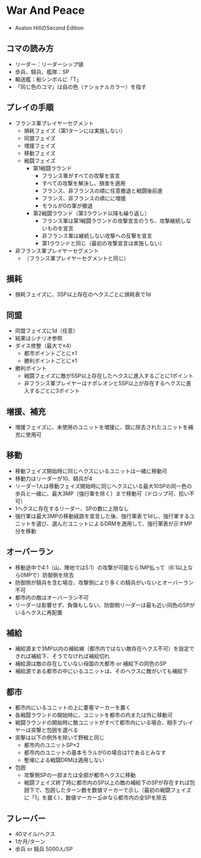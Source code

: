 # War And Peace
- Avalon HillのSecond Edition

## コマの読み方
- リーダー：リーダーシップ値
- 歩兵、騎兵、艦隊：SP
- 輸送艦：船シンボルに「T」
- 「同じ色のコマ」は自の色（ナショナルカラー）を指す

## プレイの手順
- フランス軍プレイヤーセグメント
  - 損耗フェイズ（第1ターンには実施しない）
  - 同盟フェイズ
  - 増援フェイズ
  - 移動フェイズ
  - 戦闘フェイズ
    - 第1戦闘ラウンド
      - フランス軍がすべての攻撃を宣言
      - すべての攻撃を解決し、損害を適用
      - フランス、非フランスの順に任意撤退と戦闘後前進
      - フランス、非フランスの順にに増援
      - モラルが0の軍が撤退
    - 第2戦闘ラウンド（第3ラウンド以降も繰り返し）
      - フランス軍は第1戦闘ラウンドの攻撃宣言のうち、攻撃継続しないものを宣言
      - 非フランス軍は継続しない攻撃への反撃を宣言
      - 第1ラウンドと同じ（最初の攻撃宣言は実施しない）
- 非フランス軍プレイヤーセグメント
  - （フランス軍プレイヤーセグメントと同じ）

## 損耗
- 損耗フェイズに、3SP以上存在のヘクスごとに損耗表で1d

## 同盟
- 同盟フェイズに1d（任意）
- 結果はシナリオ参照
- ダイス修整（最大で±4）
  - 都市ポイントごとに±1
  - 勝利ポイントごとに±1
- 勝利ポイント
  - 戦闘フェイズに敵が5SP以上存在したヘクスに進入するごとに1ポイント
  - 非フランス軍プレイヤーはナポレオンと5SP以上が存在するヘクスに進入するごとに3ポイント

## 増援、補充
- 増援フェイズに、未使用のユニットを増援に、既に除去されたユニットを補充に使用可

## 移動
- 移動フェイズ開始時に同じヘクスにいるユニットは一緒に移動可
- 移動力はリーダーが10、騎兵が4
- リーダー1人は移動フェイズ開始時に同じヘクスにいる最大10SPの同一色の歩兵と一緒に、最大3MP（強行軍を除く）まで移動可（ドロップ可、拾い不可）
- 1ヘクスに存在するリーダー、SPの数に上限なし
- 強行軍は最大3MPの移動経路を宣言した後、強行軍表で1dし、強行軍するユニットを選び、選んだユニットによるDRMを適用して、強行軍表が示すMP分を移動

## オーバーラン
- 移動途中で4:1（山、陣地では5:1）の攻撃が可能なら1MP払って（6:1以上なら0MPで）防御側を除去
- 防御側が騎兵を含む場合、攻撃側により多くの騎兵がいないとオーバーラン不可
- 都市内の敵はオーバーラン不可
- リーダーは影響せず、負傷もしない、防御側リーダーは最も近い同色のSPがいるヘクスに再配置

## 補給
- 補給源まで3MP以内の補給線（都市内ではない敵存在ヘクス不可）を設定できれば補給下、そうでなければ補給切れ
- 補給源は敵の存在していない母国の大都市 or 補給下の同色のSP
- 補給源である都市の中にいるユニットは、そのヘクスに敵がいても補給下

## 都市
- 都市内にいるユニットの上に要塞マーカーを置く
- 各戦闘ラウンドの開始時に、ユニットを都市の内または外に移動可
- 戦闘ラウンドの開始時に敵ユニットがすべて都市内にいる場合、相手プレイヤーは突撃と包囲を選べる
- 突撃は以下の例外を除いて野戦と同じ
  - 都市内のユニットSP×2
  - 都市内のユニットの基本モラルが0の場合は1であるとみなす
  - 塹壕による戦闘DRMは適用しない
- 包囲
  - 攻撃側SPの一部または全部が都市ヘクスに移動
  - 戦闘フェイズ終了時に都市内のSP以上の敵の補給下のSPが存在すれば包囲下で、包囲したターン数を数値マーカーで示し（最初の戦闘フェイズに「1」を置く）、数値マーカー≦drなら都市内の全SPを除去


## フレーバー
- 40マイル/ヘクス
- 1か月/ターン
- 歩兵 or 騎兵 5000人/SP
